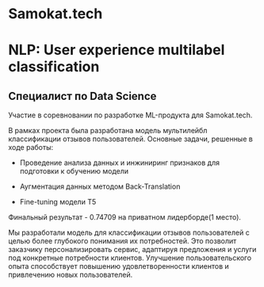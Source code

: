 # Samokat.tech
# NLP: User experience multilabel classification 

## Специалист по Data Science

Участие в соревновании по разработке ML-продукта для Samokat.tech.

В рамках проекта была разработана модель мультилейбл классификации отзывов пользователей. Основные задачи, решенные в ходе работы:

- Проведение анализа данных и инжиниринг признаков для подготовки к обучению модели

- Аугментация данных методом Back-Translation

- Fine-tuning модели T5

Финальный результат - 0.74709 на приватном лидерборде(1 место).

Мы разработали модель для классификации отзывов пользователей с целью более глубокого понимания их потребностей. Это позволит заказчику персонализировать сервис, адаптируя предложения и услуги под конкретные потребности клиентов. Улучшение пользовательского опыта способствует повышению удовлетворенности клиентов и привлечению новых пользователей.
